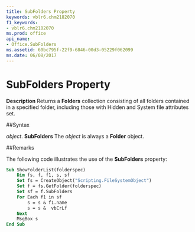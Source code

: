 ```yaml
---
title: SubFolders Property
keywords: vblr6.chm2182070
f1_keywords:
- vblr6.chm2182070
ms.prod: office
api_name:
- Office.SubFolders
ms.assetid: 60bc795f-22f9-6846-00d3-05229f062099
ms.date: 06/08/2017
---
```



# SubFolders Property



 **Description**
Returns a  **Folders** collection consisting of all folders contained in a specified folder, including those with Hidden and System file attributes set.

##Syntax

_object_. **SubFolders**
The  _object_ is always a **Folder** object.

##Remarks

The following code illustrates the use of the  **SubFolders** property:



```vb
Sub ShowFolderList(folderspec)
    Dim fs, f, f1, s, sf
    Set fs = CreateObject("Scripting.FileSystemObject")
    Set f = fs.GetFolder(folderspec)
    Set sf = f.SubFolders
    For Each f1 in sf
        s = s & f1.name 
        s = s &  vbCrLf
    Next
    MsgBox s
End Sub
```



